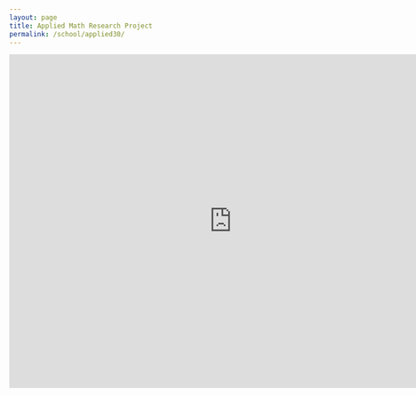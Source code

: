 ```yaml
---
layout: page
title: Applied Math Research Project
permalink: /school/applied30/
---
```


<iframe width="800" height="600" src="https://app.powerbi.com/view?r=eyJrIjoiYmQzZTBjMDItMjE3Mi00NDM3LTlkYzAtYTk5MTY5ZDU2N2JhIiwidCI6IjQyYTllZjJjLTMzYjctNGQ1Ni1iNjQyLWM3MGYyZjAxMzM3NiJ9" frameborder="0" allowFullScreen="true"></iframe>